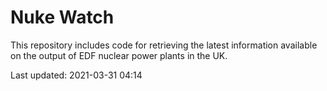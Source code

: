 # Nuke Watch

This repository includes code for retrieving the latest information available on the output of EDF nuclear power plants in the UK.

Last updated: 2021-03-31 04:14
